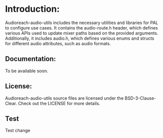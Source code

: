 # Introduction:

Audioreach-audio-utils includes the necessary utilities and libraries for PAL to configure use cases. It contains the audio-route.h header, which defines various APIs used to update mixer paths based on the provided arguments. Additionally, it includes audio.h, which defines various enums and structs for different audio attributes, such as audio formats.

## Documentation:

To be available soon.

## License:

Audioreach-audio-utils source files are licensed under the BSD-3-Clause-Clear. Check out the LICENSE for more details.

## Test
Test change
